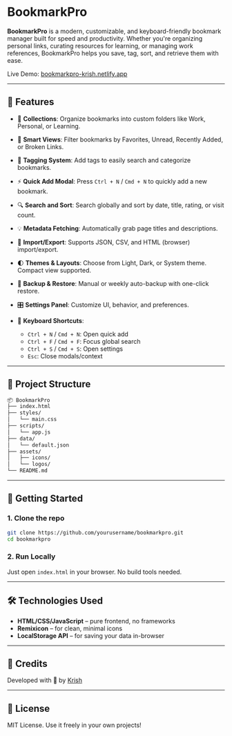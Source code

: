 # BookmarkPro

**BookmarkPro** is a modern, customizable, and keyboard-friendly bookmark manager built for speed and productivity. Whether you're organizing personal links, curating resources for learning, or managing work references, BookmarkPro helps you save, tag, sort, and retrieve them with ease.

Live Demo: [bookmarkpro-krish.netlify.app](https://bookmarkpro-krish.netlify.app/)

---

## 🔧 Features

* 🧩 **Collections**: Organize bookmarks into custom folders like Work, Personal, or Learning.
* 🔖 **Smart Views**: Filter bookmarks by Favorites, Unread, Recently Added, or Broken Links.
* 📎 **Tagging System**: Add tags to easily search and categorize bookmarks.
* ⚡ **Quick Add Modal**: Press `Ctrl + N` / `Cmd + N` to quickly add a new bookmark.
* 🔍 **Search and Sort**: Search globally and sort by date, title, rating, or visit count.
* 💡 **Metadata Fetching**: Automatically grab page titles and descriptions.
* 📁 **Import/Export**: Supports JSON, CSV, and HTML (browser) import/export.
* 🌓 **Themes & Layouts**: Choose from Light, Dark, or System theme. Compact view supported.
* 💾 **Backup & Restore**: Manual or weekly auto-backup with one-click restore.
* 🎛️ **Settings Panel**: Customize UI, behavior, and preferences.
* 🎹 **Keyboard Shortcuts**:

  * `Ctrl + N` / `Cmd + N`: Open quick add
  * `Ctrl + F` / `Cmd + F`: Focus global search
  * `Ctrl + S` / `Cmd + S`: Open settings
  * `Esc`: Close modals/context

---

## 📁 Project Structure

```bash
📦 BookmarkPro
├── index.html
├── styles/
│   └── main.css
├── scripts/
│   └── app.js
├── data/
│   └── default.json
├── assets/
│   ├── icons/
│   └── logos/
└── README.md
```

---

## 🚀 Getting Started

### 1. Clone the repo

```bash
git clone https://github.com/yourusername/bookmarkpro.git
cd bookmarkpro
```

### 2. Run Locally

Just open `index.html` in your browser. No build tools needed.

---

## 🛠 Technologies Used

* **HTML/CSS/JavaScript** – pure frontend, no frameworks
* **Remixicon** – for clean, minimal icons
* **LocalStorage API** – for saving your data in-browser

---

## 📝 Credits

Developed with 💙 by [Krish](https://www.linkedin.com/in/yourprofile)

---

## 📄 License

MIT License. Use it freely in your own projects!
